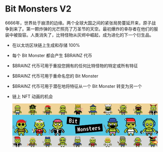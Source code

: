 # Bit Monsters V2

6666年，世界处于崩溃的边缘。两个全球大国之间的紧张局势蔓延开来，原子战争到来了。第一颗炸弹的光芒照亮了万圣节的天空。最初爆炸的幸存者在他们的服装中被毁容。人类消失了，比特怪物从灰烬中崛起，成为进化的下一个衍生品。

- 在以太坊区块链上生成和存储 100%

- 每个 Bit Monster 都会产生 $BRAINZ 代币

- $BRAINZ 代币可用于重投您拥有的任何比特怪物的特定或所有特征

- $BRAINZ 代币可用于重命名您的 Bit Monster

- $BRAINZ 代币可用于潜在地将特征从一个 Bit Monster 转变为另一个

- 链上 NFT 动画的机会

  ![unnamed](unnamed.png)
